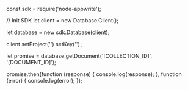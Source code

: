 const sdk = require('node-appwrite');

// Init SDK
let client = new Database.Client();

let database = new sdk.Database(client);

client
    setProject('')
    setKey('')
;

let promise = database.getDocument('[COLLECTION_ID]', '[DOCUMENT_ID]');

promise.then(function (response) {
    console.log(response);
}, function (error) {
    console.log(error);
});